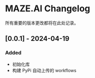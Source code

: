 # MAZE.AI Changelog

所有重要的版本更改都将在此处记录。

## [0.0.1] - 2024-04-19

### Added

- 初始化库
- 构建 PyPi 自动上传的 workflows
